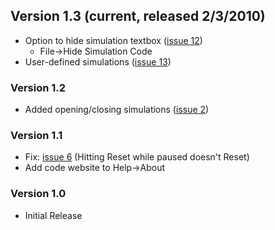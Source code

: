 ## Version 1.3 (current, released 2/3/2010) ##
  * Option to hide simulation textbox ([issue 12](https://code.google.com/p/demolay-floorwork-simulator/issues/detail?id=12))
    * File->Hide Simulation Code
  * User-defined simulations ([issue 13](https://code.google.com/p/demolay-floorwork-simulator/issues/detail?id=13))

### Version 1.2 ###
  * Added opening/closing simulations ([issue 2](https://code.google.com/p/demolay-floorwork-simulator/issues/detail?id=2))

### Version 1.1 ###
  * Fix: [issue 6](https://code.google.com/p/demolay-floorwork-simulator/issues/detail?id=6) (Hitting Reset while paused doesn't Reset)
  * Add code website to Help->About

### Version 1.0 ###
  * Initial Release